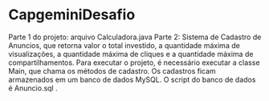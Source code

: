 # CapgeminiDesafio
Parte 1 do projeto: arquivo Calculadora.java
Parte 2: Sistema de Cadastro de Anuncios, que retorna valor o total investido, a quantidade máxima de visualizações,
a quantidade máxima de cliques e a quantidade máxima de compartilhamentos.
Para executar o projeto, é necessário executar a classe Main, que chama os métodos de cadastro. Os cadastros ficam 
armazenados em um banco de dados MySQL. O script do banco de dados é Anuncio.sql .
